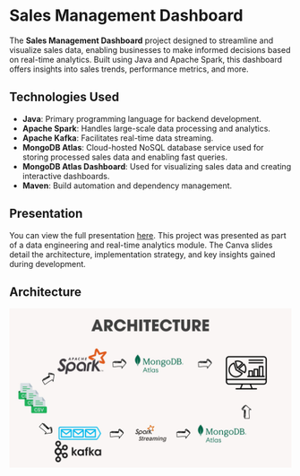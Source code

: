 # Sales Management Dashboard

The **Sales Management Dashboard** project designed to streamline and visualize sales data, enabling businesses to make informed decisions based on real-time analytics. Built using Java and Apache Spark, this dashboard offers insights into sales trends, performance metrics, and more.

## Technologies Used

- **Java**: Primary programming language for backend development.
- **Apache Spark**: Handles large-scale data processing and analytics.
- **Apache Kafka**: Facilitates real-time data streaming.
- **MongoDB Atlas**: Cloud-hosted NoSQL database service used for storing processed sales data and enabling fast queries.
- **MongoDB Atlas Dashboard**: Used for visualizing sales data and creating interactive dashboards.
- **Maven**: Build automation and dependency management.

## Presentation
You can view the full presentation [here](https://www.canva.com/design/DAGErHIbbc8/qv87-XjTf3Z40KwmDbaoCQ/edit).
This project was presented as part of a data engineering and real-time analytics module. The Canva slides detail the architecture, implementation strategy, and key insights gained during development.

## Architecture

![Architecture Diagram](assets/architecture.jpg)
